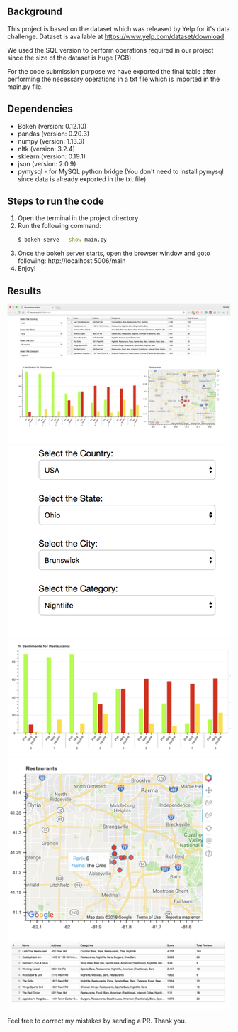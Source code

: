 
## Background ##

This project is based on the dataset which was released by Yelp for it's data challenge. 
Dataset is available at https://www.yelp.com/dataset/download

We used the SQL version to perform operations required in our project since the size of the dataset is huge (7GB).

For the code submission purpose we have exported the final table after performing the necessary operations in a txt file which is imported in the main.py file.

## Dependencies ##

 - Bokeh (version: 0.12.10)
 - pandas (version: 0.20.3)
 - numpy (version: 1.13.3)
 - nltk (version: 3.2.4)
 - sklearn (version: 0.19.1)
 - json (version: 2.0.9)
 - pymysql - for MySQL python bridge (You don't need to install pymysql since data is already exported in the txt file)


## Steps to run the code ##

1. Open the terminal in the project directory
2. Run the following command: 
    ```sh
    $ bokeh serve --show main.py
    ```
3. Once the bokeh server starts, open the browser window and goto following:
    http://localhost:5006/main
4. Enjoy!

## Results ##

![image](images/fullpage.png)
![image](images/selectboxes.png)
![image](images/graph.png)
![image](images/map.png)
![image](images/table.png)

Feel free to correct my mistakes by sending a PR.
Thank you.